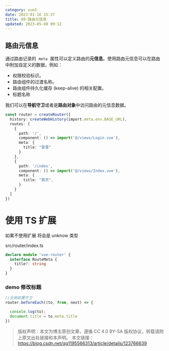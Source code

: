 ```yaml
---
category: vue3
date: 2023-01-16 15:37
title: 09-路由元信息
updated: 2023-05-08 09:12
---
```


## 路由元信息

通过路由记录的  `meta`  属性可以定义路由的**元信息**。使用路由元信息可以在路由中附加自定义的数据，例如：

- 权限校验标识。
- 路由组件的过渡名称。
- 路由组件持久化缓存 (keep-alive) 的相关配置。
- 标题名称



我们可以在**导航守卫**或者是**路由对象**中访问路由的元信息数据。

```ts
const router = createRouter({
  history: createWebHistory(import.meta.env.BASE_URL),
  routes: [
    {
      path: '/',
      component: () => import('@/views/Login.vue'),
      meta: {
        title: "登录"
      }
    },
    {
      path: '/index',
      component: () => import('@/views/Index.vue'),
      meta: {
        title: "首页",
      }
    }
  ]
})
```

# 使用 TS 扩展

如果不使用扩展 将会是 unknow 类型

src/router/index.ts
```typescript
declare module 'vue-router' {
  interface RouteMeta {
    title?: string
  }
}
```

### demo 修改标题
```ts
//全局前置守卫
router.beforeEach((to, from, next) => {

  console.log(to);
  document.title = to.meta.title
})
```

> 版权声明：本文为博主原创文章，遵循 CC 4.0 BY-SA 版权协议，转载请附上原文出处链接和本声明。
> 本文链接：https://blog.csdn.net/qq1195566313/article/details/123766639